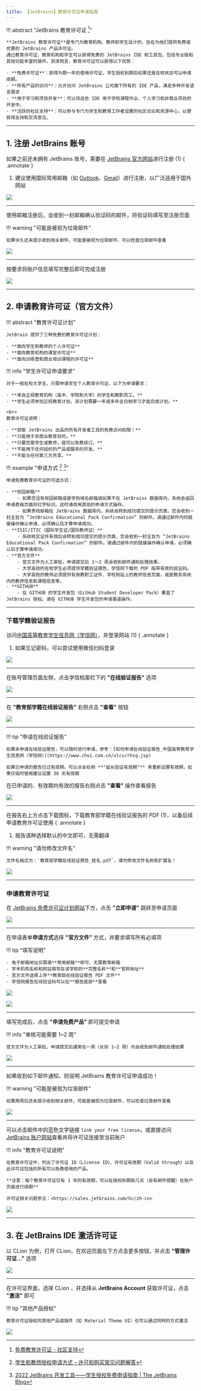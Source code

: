 ```yaml
---
title: 【JetBrains】教育许可证申请指南
---
```


!!! abstract "JetBrains 教育许可证 [^1]"

    **JetBrains 教育许可证**是专门为教育机构、教师和学生设计的，旨在为他们提供免费或优惠的 JetBrains 产品许可证。
    通过教育许可证，教育机构和学生可以获得免费的 JetBrains IDE 和工具包，包括专业版和其他功能丰富的插件。具体而言，教育许可证可以获得以下优势：
    
    - **免费许可证**：获得为期一年的使用许可证，学生授权到期后如果还是在校状态可以申请续期。
    - **所有产品的访问**：允许访问 JetBrains 公司旗下所有的 IDE 产品，满足多种开发语言需求
    - **用于学习和项目开发**：可以将这些 IDE 用于学校课程作业、个人学习和非商业项目的开发中。
    - **活跃的社区支持**：可以参与专门为学生和教育工作者设置的社区论坛和资源中心，以便获得支持和交流意见。

---

## 1. 注册 JetBrains 账号

如果之前还未拥有 JetBrains 账号，需要在 [JetBrains 官方网站](https://account.jetbrains.com/login)进行注册 (1)
{ .annotate }

1. 建议使用国际常用邮箱（如 [Outlook](https://outlook.live.com)、[Gmail](https://mail.google.com)）进行注册，以广泛适用于国外网站

![](../assets/images/jetbrains-application-guide/register-account-1.png)

---

使用邮箱注册后，会收到一封邮箱确认验证码的邮件，将验证码填写至注册页面

!!! warning "可能是被视为垃圾邮件"

    如果许久还未提示收到相关邮件，可能是被视为垃圾邮件，可以检查垃圾邮件查看

![](../assets/images/jetbrains-application-guide/register-account-2.png)

---

按要求将账户信息填写完整后即可完成注册

![](../assets/images/jetbrains-application-guide/register-account-3.png)

---

## 2. 申请教育许可证（官方文件）

!!! abstract "教育许可证计划"

    JetBrain 提供了三种免费的教育许可证计划：

    - **面向学生和教师的个人许可证**
    - **面向教育机构的课堂许可证**
    - **面向训练营和商业培训课程的许可证**

!!! info "学生许可证申请要求"

    对于一般在校大学生，只需申请学生个人教育许可证，以下为申请要求：

    - **来自正规教育机构（高中、学院和大学）的学生和教职员工。**
    - **学生必须参加正规教育计划，该计划需要一年或多年全日制学习才能完成计划。**

    <br>
    教育许可证说明：
    
    - **获取 JetBrains 出品的所有开发者工具的免费访问权限！**
    - **只能用于非商业教育目的。**
    - **只要您是学生或教师，就可以免费续订。**
    - **不能用于任何组织的产品或服务的开发。**
    - **不能与任何第三方共享。**

!!! example "申请方式 [^2] [^3]"

    申请免费教育许可证的可选方式：
    
    - **校园邮箱**
        - 如果您没有校园邮箱或是学校域名邮箱或如果不在 JetBrains 数据库内，系统会返回申请表格页面并红字标识。这时请改用其他的申请方式操作。
        - 如果贵校邮箱在 JetBrains 数据库内，系统会转到成功提交的提示页面，您会收到一封主旨为 “JetBrains Educational Pack Confirmation” 的邮件。请通过邮件内的链接操作确认申请，必须确认后才算申请成功。
    - **ISIC/ITIC（国际学生证/国际教师证）**
        - 系统核实证件有效后会转到成功提交的提示页面，您会收到一封主旨为 “JetBrains Educational Pack Confirmation” 的邮件。请通过邮件内的链接操作确认申请，必须确认后才算申请成功。
    - **官方文件**
        - 官方文件为人工审批，申请提交后 1～2 周会收到邮件通知处理结果。
        - 大学高校的在校学生必须提供学籍验证报告，学信网下载的 PDF 版带有效的验证码。
        - 大学高校的教师必须提供有效教职工证件、学校网站上的教师信息页面，或是教务系统内的教师信息和课程信息等。
    - **GITHUB**
        - 在 GITHUB 的学生开发包（GitHub Student Developer Pack）覆盖了 JetBrains 授权。请在 GITHUB 学生开发包的申请渠道操作。

---

### 下载学籍验证报告

访问[中国高等教育学生信息网（学信网）](https://www.chsi.com.cn)，并登录网站 (1)
{ .annotate }

1. 如果忘记密码，可以尝试使用微信扫码登录

![](../assets/images/jetbrains-application-guide/get-verification-1.png)

---

在账号管理页面左侧，点击学信档案栏下的 **"在线验证报告"** 选项

![](../assets/images/jetbrains-application-guide/get-verification-2.png)

---

在 **"教育部学籍在线验证报告"** 右侧点击 **"查看"** 按钮

![](../assets/images/jetbrains-application-guide/get-verification-3.png)

---

!!! tip "申请在线验证报告"

    如果未申请在线验证报告，可以随时进行申请，参考：[如何申请在线验证报告_中国高等教育学生信息网（学信网）](https://www.chsi.com.cn/xlcx/rhsq.jsp)
    
    如果已申请的报告已过有效期，可以点击右侧 **"延长验证有效期"** 来重新设置有效期，如果仅临时使用建议设置 30 天有效期


在已申请的、有效期内有效的报告右侧点击 **"查看"** 操作查看报告

![](../assets/images/jetbrains-application-guide/get-verification-4.png)

---

在报告右上方点击下载图标，下载教育部学籍在线验证报告的 PDF (1)，以备后续申请教育许可证使用
{ .annotate }

1. 报告语种选择默认的中文即可，无需翻译

!!! warning "请勿修改文件名"

    文件名格式为：`教育部学籍在线验证报告_姓名.pdf`，请勿修改文件名称和扩展名！

![](../assets/images/jetbrains-application-guide/get-verification-5.png)

---

### 申请教育许可证

在 [JetBrains 免费许可证计划网站](https://www.jetbrains.com.cn/community/education)下方，点击 **"立即申请"** 跳转至申请页面

![](../assets/images/jetbrains-application-guide/apply-license-1.png)

---

在申请表单**申请方式**选择 **"官方文件"** 方式，并要求填写所有必填项

!!! tip "填写说明"

    - 电子邮箱地址仅需填**常用邮箱**即可，无需教育邮箱
    - 学术机构名称和网站填写在读学校的**完整名称**和**官网地址**
    - 官方文件选择上传**教育部在线验证报告 PDF 文件**
    - 学信网报告在线验证码可以在**报告底部**查看

<div class="grid" markdown>

![](../assets/images/jetbrains-application-guide/apply-license-2.png)

![](../assets/images/jetbrains-application-guide/apply-license-3.png)

</div>

----

填写完成后，点击 **"申请免费产品"** 即可提交申请

!!! info "审核可能需要 1~2 周"

    官方文件为人工审批，申请提交后通常在一周（长则 1~2 周）内会收到邮件通知处理结果

![](../assets/images/jetbrains-application-guide/apply-license-4.png)

---

如果收到如下邮件通知，则说明 JetBrains 教育许可证申请成功！

!!! warning "可能是被视为垃圾邮件"

    如果两周后还未提示收到相关邮件，可能是被视为垃圾邮件，可以检查垃圾邮件查看

![](../assets/images/jetbrains-application-guide/apply-license-5.png)

---

可以点击邮件中的蓝色文字链接 `link your free license`，或直接访问 [JetBrains 账户网站](https://account.jetbrains.com/licenses)查看并将许可证连接至当前账户

!!! info "教育许可证说明"

    在教育许可证中，列出了许可证 ID（License ID）、许可证有效期（Valid through）以及此许可证包括的所有可以免费使用的产品。
    
    **注意：每个教育许可证仅有 1 年的有效期，可以在授权到期前几天（会有邮件提醒）在账户页面进行续期**
    
    许可证相关问题参见：<https://sales.jetbrains.com/hc/zh-cn>

![](../assets/images/jetbrains-application-guide/apply-license-6.png)

---

## 3. 在 JetBrains IDE 激活许可证

以 CLion 为例，打开 CLion，在欢迎页面左下方点击更多按钮，并点击 **"管理许可证..."** 选项

![](../assets/images/jetbrains-application-guide/activate-license-1.png)

---

在许可证界面，选择 CLion ，并选择从 **JetBrains Account** 获取许可证，点击 **"激活"** 即可

!!! tip "其他产品授权"

    教育许可证授权的其他产品或插件（如 Material Theme UI）也可以通过同样的方式激活

![](../assets/images/jetbrains-application-guide/activate-license-2.png)

[^1]: [免费教育许可证 - 社区支持](https://www.jetbrains.com.cn/community/education)
[^2]: [学生和教师授权申请方式 – 许可和购买常见问题解答](https://sales.jetbrains.com/hc/zh-cn/articles/207154369)
[^3]: [2022 JetBrains 开发工具——学生授权免费申请指南 | The JetBrains Blog](https://blog.jetbrains.com/blog/2022/08/24/2022-jetbrains-student-program/)